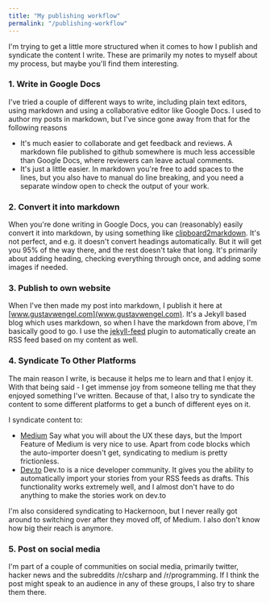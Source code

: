 ```yaml
---
title: "My publishing workflow"
permalink: "/publishing-workflow"
---
```


I'm trying to get a little more structured when it comes to how I publish and syndicate the content I write.
These are primarily my notes to myself about my process, but maybe you'll find them interesting.

### 1. Write in Google Docs
I've tried a couple of different ways to write, including plain text editors, using markdown and using a collaborative editor like Google Docs.
I used to author my posts in markdown, but I've since gone away from that for the following reasons

- It's much easier to collaborate and get feedback and reviews. A markdown file published to github somewhere is much less accessible than Google Docs, where reviewers can leave actual comments.
- It's just a little easier. In markdown you're free to add spaces to the lines, but you also have to manual do line breaking, and you need a separate window open to check the output of your work.

### 2. Convert it into markdown
When you're done writing in Google Docs, you can (reasonably) easily convert it into markdown, by using something like [clipboard2markdown](https://euangoddard.github.io/clipboard2markdown/).
It's not perfect, and e.g. it doesn't convert headings automatically. But it will get you 95% of the way there, and the rest doesn't take that long.
It's primarily about adding heading, checking everything through once, and adding some images if needed.

### 3. Publish to own website
When I've then made my post into markdown, I publish it here at [www.gustavwengel.com](www.gustavwengel.com).
It's a Jekyll based blog which uses markdown, so when I have the markdown from above, I'm basically good to go.
I use the [jekyll-feed](https://github.com/jekyll/jekyll-feed) plugin to automatically create an RSS feed based on my content as well.


### 4. Syndicate To Other Platforms
The main reason I write, is because it helps me to learn and that I enjoy it. With that being said - I get immense joy
from someone telling me that they enjoyed something I've written.
Because of that, I also try to syndicate the content to some different platforms to get a bunch of different eyes on it.

I syndicate content to:

- [Medium](https://medium.com/@geewee)
Say what you will about the UX these days, but the Import Feature of Medium is very nice to use. Apart from code blocks
which the auto-importer doesn't get, syndicating to medium is pretty frictionless.
- [Dev.to](https://dev.to/geewee)
Dev.to is a nice developer community. It gives you the ability to automatically import your stories from your RSS feeds as drafts.
This functionality works extremely well, and I almost don't have to do anything to make the stories work on dev.to

I'm also considered syndicating to Hackernoon, but I never really got around to switching over after they moved off, of Medium.
I also don't know how big their reach is anymore.


### 5. Post on social media
I'm part of a couple of communities on social media, primarily twitter, hacker news and the subreddits /r/csharp and /r/programming.
If I think the post might speak to an audience in any of these groups, I also try to share them there.